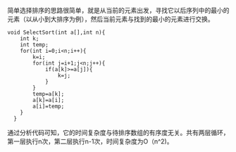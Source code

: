 简单选择排序的思路很简单，就是从当前的元素出发，寻找它以后序列中的最小的元素（以从小到大排序为例），然后当前元素与找到的最小的元素进行交换。
```
void SelectSort(int a[],int n){
    int k;
    int temp;
    for(int i=0;i<n;i++){
        k=i;
        for(int j=i+1;j<n;j++){
            if(a[k]>=a[j]){
                k=j;
            }
        }
        temp=a[k];
        a[k]=a[i];
        a[i]=temp;
    } 
  }
```
通过分析代码可知，它的时间复杂度与待排序数组的有序度无关。共有两层循环，第一层执行n次，第二层执行n-1次，时间复杂度为O（n^2)。
